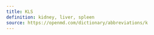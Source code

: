 ```yaml
---
title: KLS
definition: kidney, liver, spleen
source: https://openmd.com/dictionary/abbreviations/k
---
```

